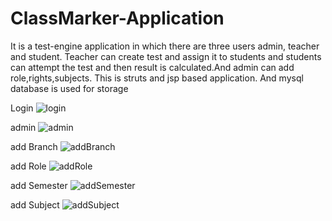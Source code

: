# ClassMarker-Application
It is a test-engine application in which there are three users admin, teacher and student. Teacher can create test and assign it to students and students can attempt the test and then result is calculated.And admin can add role,rights,subjects. This is struts and jsp based application. And mysql database is used for storage


Login
![login](https://user-images.githubusercontent.com/50835817/71300678-1a953a80-23bd-11ea-957f-ac29fe3d6a70.PNG)

admin
![admin](https://user-images.githubusercontent.com/50835817/71300737-ad35d980-23bd-11ea-9932-a26cc9999801.PNG)

add Branch
![addBranch](https://user-images.githubusercontent.com/50835817/71300766-f554fc00-23bd-11ea-9614-23a13f802b8d.PNG)

add Role
![addRole](https://user-images.githubusercontent.com/50835817/71300782-246b6d80-23be-11ea-96cb-4e3c28750b66.PNG)

add Semester
![addSemester](https://user-images.githubusercontent.com/50835817/71300811-62689180-23be-11ea-958d-67322918c717.PNG)

add Subject
![addSubject](https://user-images.githubusercontent.com/50835817/71300826-8deb7c00-23be-11ea-94a1-aa30462eaa4a.PNG)
